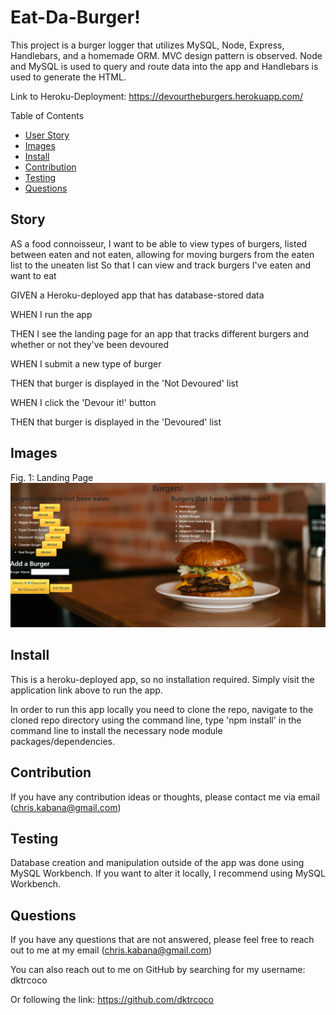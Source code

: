 # Eat-Da-Burger!

This project is a burger logger that utilizes MySQL, Node, Express, Handlebars, and a homemade ORM. MVC design pattern is observed. Node and MySQL is used to query and route data into the app and Handlebars is used to generate the HTML.

Link to Heroku-Deployment: https://devourtheburgers.herokuapp.com/

Table of Contents
* [User Story](#story)
* [Images](#images)
* [Install](#install)
* [Contribution](#contribution)
* [Testing](#testing)
* [Questions](#questions)

## Story

AS a food connoisseur, I want to be able to view types of burgers, listed between eaten and not eaten, allowing for moving burgers from the eaten list to the uneaten list 
So that I can view and track burgers I've eaten and want to eat

GIVEN a Heroku-deployed app that has database-stored data

WHEN I run the app

THEN I see the landing page for an app that tracks different burgers and whether or not they've been devoured

WHEN I submit a new type of burger

THEN that burger is displayed in the 'Not Devoured' list

WHEN I click the 'Devour it!' button

THEN that burger is displayed in the 'Devoured' list



## Images

Fig. 1: Landing Page
![Landing Page](./public/assets/img/home.PNG)

## Install

This is a heroku-deployed app, so no installation required. Simply visit the application link above to run the app.

In order to run this app locally you need to clone the repo, navigate to the cloned repo directory using the command line, type 'npm install' in the command line to install the necessary node module packages/dependencies.

## Contribution

If you have any contribution ideas or thoughts, please contact me via email (chris.kabana@gmail.com)

## Testing

Database creation and manipulation outside of the app was done using MySQL Workbench. If you want to alter it locally, I recommend using MySQL Workbench.

## Questions

If you have any questions that are not answered, please feel free to reach out to me at my email (chris.kabana@gmail.com)

You can also reach out to me on GitHub by searching for my username: dktrcoco

Or following the link: https://github.com/dktrcoco
